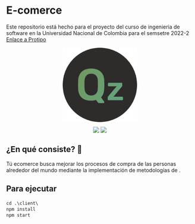# E-comerce

Este repositorio está hecho para el proyecto del curso de ingenieria de software en la Universidad Nacional de Colombia para el semsetre 2022-2 
<a href="https://quizapp213.netlify.app/"> Enlace a Protipo</a>
<div align="Center">
  <div style="margin:10px">
    <img src="https://github.com/JuanLara18/QuizApp/blob/main/client/public/images/logoProp.png" width="200">
  </div>
  
  <img src="https://img.shields.io/badge/node.js-6DA55F?style=for-the-badge&logo=node.js&logoColor=white">
  
  <img src="https://img.shields.io/badge/react-%2320232a.svg?style=for-the-badge&logo=react&logoColor=%2361DAFB">
</div>

## ¿En qué consiste? 🤔
Tú ecomerce busca mejorar los procesos de compra de las personas alrededor del mundo mediante la implementación de metodologías de .

## Para ejecutar
```
cd .\client\
npm install
npm start
```

